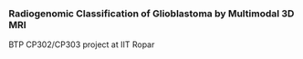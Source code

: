 ### Radiogenomic Classification of Glioblastoma by Multimodal 3D MRI

BTP CP302/CP303 project at IIT Ropar
